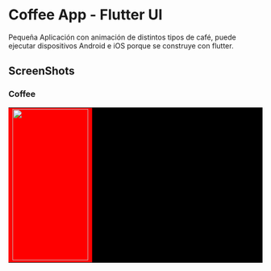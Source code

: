# Coffee App - Flutter UI 

Pequeña Aplicación con animación de distintos tipos de café, puede ejecutar dispositivos Android e iOS porque se construye con flutter.


## ScreenShots 

### Coffee

<table bgcolor="black"><tr><td  bgcolor="red"><img src="assets/coffee/coffee.gif" height="300" width="150" /></td></tr></table>
